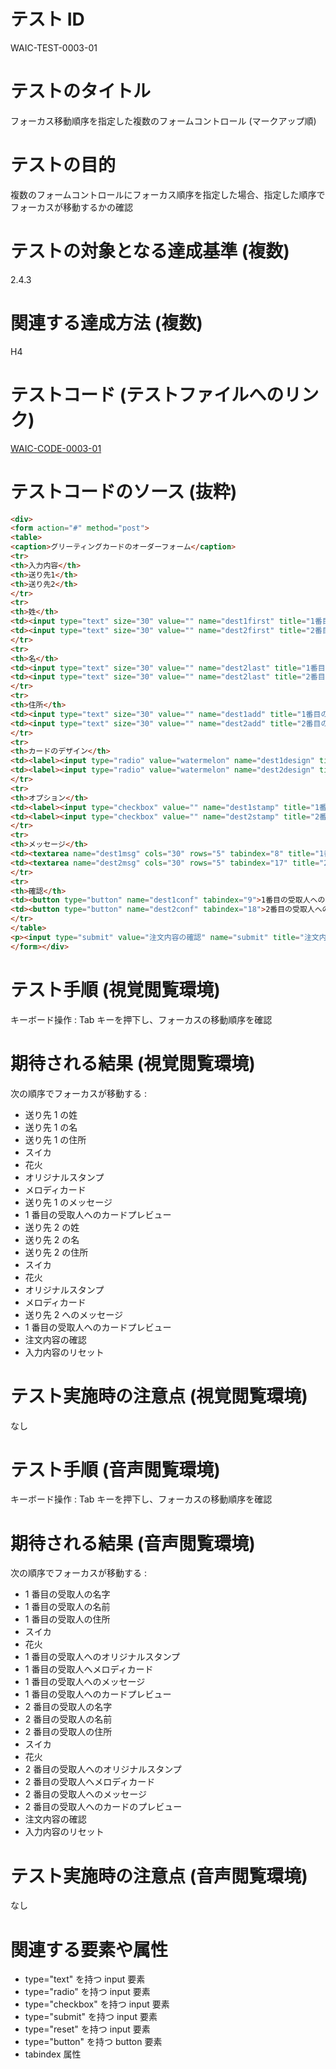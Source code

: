 

# テスト ID
WAIC-TEST-0003-01

# テストのタイトル
フォーカス移動順序を指定した複数のフォームコントロール (マークアップ順)

# テストの目的
複数のフォームコントロールにフォーカス順序を指定した場合、指定した順序でフォーカスが移動するかの確認

# テストの対象となる達成基準 (複数)
2.4.3

# 関連する達成方法 (複数)
H4

# テストコード (テストファイルへのリンク)
[WAIC-CODE-0003-01](https://waic.github.io/as_test/WAIC-CODE/WAIC-CODE-0003-01.html)

# テストコードのソース (抜粋)
```html
<div>
<form action="#" method="post">
<table>
<caption>グリーティングカードのオーダーフォーム</caption>
<tr>
<th>入力内容</th>
<th>送り先1</th>
<th>送り先2</th>
</tr>
<tr>
<th>姓</th>
<td><input type="text" size="30" value="" name="dest1first" title="1番目の受取人の名字" tabindex="1"></td>
<td><input type="text" size="30" value="" name="dest2first" title="2番目の受取人の名字" tabindex="10"></td>
</tr>
<tr>
<th>名</th>
<td><input type="text" size="30" value="" name="dest2last" title="1番目の受取人の名前" tabindex="2"></td>
<td><input type="text" size="30" value="" name="dest2last" title="2番目の受取人の名前" tabindex="11"></td>
</tr>
<tr>
<th>住所</th>
<td><input type="text" size="30" value="" name="dest1add" title="1番目の受取人の住所" tabindex="3"></td>
<td><input type="text" size="30" value="" name="dest2add" title="2番目の受取人の住所" tabindex="12"></td>
</tr>
<tr>
<th>カードのデザイン</th>
<td><label><input type="radio" value="watermelon" name="dest1design" title="1番目の受取人へのカードデザイン：スイカ" tabindex="4">スイカ</label><br><label><input type="radio" value="fireworks" name="dest1design" title="1番目の受取人へのカードデザイン：花火" tabindex="5">花火</label></td>
<td><label><input type="radio" value="watermelon" name="dest2design" title="2番目の受取人へのカードデザイン：スイカ" tabindex="13">スイカ</label><br><label><input type="radio" value="fireworks" name="dest2design" title="2番目の受取人へのカードデザイン：花火" tabindex="14">花火</label></td>
</tr>
<tr>
<th>オプション</th>
<td><label><input type="checkbox" value="" name="dest1stamp" title="1番目の受取人へのオリジナルスタンプ" tabindex="6">オリジナルスタンプ</label><br><label><input type="checkbox" value="" name="dest1melody" title="1番目の受取人へのメロディカード" tabindex="7">メロディカード</label></td>
<td><label><input type="checkbox" value="" name="dest2stamp" title="2番目の受取人へのオリジナルスタンプ" tabindex="15">オリジナルスタンプ</label><br><label><input type="checkbox" value="" name="dest2melody" title="2番目の受取人へのメロディカード" tabindex="16">メロディカード</label></td>
</tr>
<tr>
<th>メッセージ</th>
<td><textarea name="dest1msg" cols="30" rows="5" tabindex="8" title="1番目の受取人へのメッセージ"></textarea></td>
<td><textarea name="dest2msg" cols="30" rows="5" tabindex="17" title="2番目の受取人へのメッセージ"></textarea></td>
</tr>
<tr>
<th>確認</th>
<td><button type="button" name="dest1conf" tabindex="9">1番目の受取人へのカードプレビュー</button></td>
<td><button type="button" name="dest2conf" tabindex="18">2番目の受取人へのカードプレビュー</button></td>
</tr>
</table>
<p><input type="submit" value="注文内容の確認" name="submit" title="注文内容の確認" tabindex="19"> &nbsp; <input type="reset" value="入力内容のリセット" name="reset" title="入力内容のリセット" tabindex="20"></p>
</form></div>

```
# テスト手順 (視覚閲覧環境)
キーボード操作 : Tab キーを押下し、フォーカスの移動順序を確認

# 期待される結果 (視覚閲覧環境)
次の順序でフォーカスが移動する :

- 送り先 1 の姓
- 送り先 1 の名
- 送り先 1 の住所
- スイカ
- 花火
- オリジナルスタンプ
- メロディカード
- 送り先 1 のメッセージ
- 1 番目の受取人へのカードプレビュー
- 送り先 2 の姓
- 送り先 2 の名
- 送り先 2 の住所
- スイカ
- 花火
- オリジナルスタンプ
- メロディカード
- 送り先 2 へのメッセージ
- 1 番目の受取人へのカードプレビュー
- 注文内容の確認
- 入力内容のリセット

# テスト実施時の注意点 (視覚閲覧環境)
なし

# テスト手順 (音声閲覧環境)
キーボード操作 : Tab キーを押下し、フォーカスの移動順序を確認

# 期待される結果 (音声閲覧環境)
次の順序でフォーカスが移動する :

- 1 番目の受取人の名字
- 1 番目の受取人の名前
- 1 番目の受取人の住所
- スイカ
- 花火
- 1 番目の受取人へのオリジナルスタンプ
- 1 番目の受取人へメロディカード
- 1 番目の受取人へのメッセージ
- 1 番目の受取人へのカードプレビュー
- 2 番目の受取人の名字
- 2 番目の受取人の名前
- 2 番目の受取人の住所
- スイカ
- 花火
- 2 番目の受取人へのオリジナルスタンプ
- 2 番目の受取人へメロディカード
- 2 番目の受取人へのメッセージ
- 2 番目の受取人へのカードのプレビュー
- 注文内容の確認
- 入力内容のリセット

# テスト実施時の注意点 (音声閲覧環境)
なし

# 関連する要素や属性

- type="text" を持つ input 要素
- type="radio" を持つ input 要素
- type="checkbox" を持つ input 要素
- type="submit" を持つ input 要素
- type="reset" を持つ input 要素
- type="button" を持つ button 要素
- tabindex 属性

